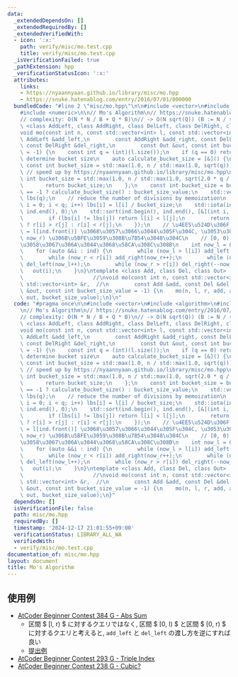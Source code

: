 ```yaml
---
data:
  _extendedDependsOn: []
  _extendedRequiredBy: []
  _extendedVerifiedWith:
  - icon: ':x:'
    path: verify/misc/mo.test.cpp
    title: verify/misc/mo.test.cpp
  _isVerificationFailed: true
  _pathExtension: hpp
  _verificationStatusIcon: ':x:'
  attributes:
    links:
    - https://nyaannyaan.github.io/library/misc/mo.hpp
    - https://snuke.hatenablog.com/entry/2016/07/01/000000
  bundledCode: "#line 2 \"misc/mo.hpp\"\n\n#include <vector>\n#include <algorithm>\n\
    #include <numeric>\n\n// Mo's Algorithm\n// https://snuke.hatenablog.com/entry/2016/07/01/000000\n\
    // complexity: O(N * N / B + Q * B)\n// -> O(N sqrt(Q)) (B := N / sqrt(Q))\ntemplate\
    \ <class AddLeft, class AddRight, class DelLeft, class DelRight, class Out>\n\
    void mo(const int n, const std::vector<int> l, const std::vector<int> r, const\
    \ AddLeft &add_left,\n        const AddRight &add_right, const DelLeft &del_left,\
    \ const DelRight &del_right,\n        const Out &out, const int bucket_size_value\
    \ = -1) {\n    const int q = (int)(l.size());\n    if (q == 0) return;\n    //\
    \ determine bucket size\n    auto calculate_bucket_size = [&]() {\n        //\
    \ const int bucket_size = std::max(1.0, n / std::max(1.0, sqrt(q)));\n       \
    \ // speed up by https://nyaannyaan.github.io/library/misc/mo.hpp\n        const\
    \ int bucket_size = std::max(1.0, n / std::max(1.0, sqrt(2.0 * q / 3.0)));\n \
    \       return bucket_size;\n    };\n    const int bucket_size = bucket_size_value\
    \ == -1 ? calculate_bucket_size() : bucket_size_value;\n    std::vector<int> ind(q),\
    \ lbs(q);\n    // reduce the number of divisions by memoization\n    for (int\
    \ i = 0; i < q; i++) lbs[i] = l[i] / bucket_size;\n    std::iota(ind.begin(),\
    \ ind.end(), 0);\n    std::sort(ind.begin(), ind.end(), [&](int i, int j) {\n\
    \        if (lbs[i] != lbs[j]) return l[i] < l[j];\n        return (lbs[i] & 1)\
    \ ? r[i] > r[j] : r[i] < r[j];\n    });\n    // \u4EE5\u524D\u306F now_l = now_r\
    \ = l[ind.front()] \u3068\u3057\u3066\u3044\u305F\u304C, \u3053\u308C\u306F [now_l,\
    \ now_r) \u306B\u5BFE\u3059\u308B\u7B54\u3048\u304C\n    // [0, 0) \u3068\u540C\
    \u3058\u3067\u306A\u3044\u3068\u58CA\u308C\u308B\n    int now_l = 0, now_r = 0;\n\
    \    for (auto &&i : ind) {\n        while (now_l > l[i]) add_left(--now_l);\n\
    \        while (now_r < r[i]) add_right(now_r++);\n        while (now_l < l[i])\
    \ del_left(now_l++);\n        while (now_r > r[i]) del_right(--now_r);\n     \
    \   out(i);\n    }\n}\ntemplate <class Add, class Del, class Out>            \
    \                      //\nvoid mo(const int n, const std::vector<int> &l, const\
    \ std::vector<int> &r,  //\n        const Add &add, const Del &del, const Out\
    \ &out, const int bucket_size_value = -1) {\n    mo(n, l, r, add, add, del, del,\
    \ out, bucket_size_value);\n}\n"
  code: "#pragma once\n\n#include <vector>\n#include <algorithm>\n#include <numeric>\n\
    \n// Mo's Algorithm\n// https://snuke.hatenablog.com/entry/2016/07/01/000000\n\
    // complexity: O(N * N / B + Q * B)\n// -> O(N sqrt(Q)) (B := N / sqrt(Q))\ntemplate\
    \ <class AddLeft, class AddRight, class DelLeft, class DelRight, class Out>\n\
    void mo(const int n, const std::vector<int> l, const std::vector<int> r, const\
    \ AddLeft &add_left,\n        const AddRight &add_right, const DelLeft &del_left,\
    \ const DelRight &del_right,\n        const Out &out, const int bucket_size_value\
    \ = -1) {\n    const int q = (int)(l.size());\n    if (q == 0) return;\n    //\
    \ determine bucket size\n    auto calculate_bucket_size = [&]() {\n        //\
    \ const int bucket_size = std::max(1.0, n / std::max(1.0, sqrt(q)));\n       \
    \ // speed up by https://nyaannyaan.github.io/library/misc/mo.hpp\n        const\
    \ int bucket_size = std::max(1.0, n / std::max(1.0, sqrt(2.0 * q / 3.0)));\n \
    \       return bucket_size;\n    };\n    const int bucket_size = bucket_size_value\
    \ == -1 ? calculate_bucket_size() : bucket_size_value;\n    std::vector<int> ind(q),\
    \ lbs(q);\n    // reduce the number of divisions by memoization\n    for (int\
    \ i = 0; i < q; i++) lbs[i] = l[i] / bucket_size;\n    std::iota(ind.begin(),\
    \ ind.end(), 0);\n    std::sort(ind.begin(), ind.end(), [&](int i, int j) {\n\
    \        if (lbs[i] != lbs[j]) return l[i] < l[j];\n        return (lbs[i] & 1)\
    \ ? r[i] > r[j] : r[i] < r[j];\n    });\n    // \u4EE5\u524D\u306F now_l = now_r\
    \ = l[ind.front()] \u3068\u3057\u3066\u3044\u305F\u304C, \u3053\u308C\u306F [now_l,\
    \ now_r) \u306B\u5BFE\u3059\u308B\u7B54\u3048\u304C\n    // [0, 0) \u3068\u540C\
    \u3058\u3067\u306A\u3044\u3068\u58CA\u308C\u308B\n    int now_l = 0, now_r = 0;\n\
    \    for (auto &&i : ind) {\n        while (now_l > l[i]) add_left(--now_l);\n\
    \        while (now_r < r[i]) add_right(now_r++);\n        while (now_l < l[i])\
    \ del_left(now_l++);\n        while (now_r > r[i]) del_right(--now_r);\n     \
    \   out(i);\n    }\n}\ntemplate <class Add, class Del, class Out>            \
    \                      //\nvoid mo(const int n, const std::vector<int> &l, const\
    \ std::vector<int> &r,  //\n        const Add &add, const Del &del, const Out\
    \ &out, const int bucket_size_value = -1) {\n    mo(n, l, r, add, add, del, del,\
    \ out, bucket_size_value);\n}"
  dependsOn: []
  isVerificationFile: false
  path: misc/mo.hpp
  requiredBy: []
  timestamp: '2024-12-17 21:01:55+09:00'
  verificationStatus: LIBRARY_ALL_WA
  verifiedWith:
  - verify/misc/mo.test.cpp
documentation_of: misc/mo.hpp
layout: document
title: Mo's Algorithm
---
```


## 使用例

- [AtCoder Beginner Contest 384 G - Abs Sum](https://atcoder.jp/contests/abc384/tasks/abc384_g)
    - 区間 $ [l, r) $ に対するクエリではなく, 区間 $ [0, l) $ と区間 $ [0, r) $ に対するクエリと考えると, `add_left` と `del_left` の渡し方を逆にすれば良い
    - [提出例](https://atcoder.jp/contests/abc384/submissions/60852613)
- [AtCoder Beginner Contest 293 G - Triple Index](https://atcoder.jp/contests/abc293/tasks/abc293_g)
- [AtCoder Beginner Contest 238 G - Cubic?](https://atcoder.jp/contests/abc238/tasks/abc238_g)
